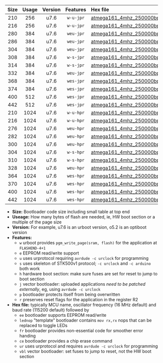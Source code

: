 |Size|Usage|Version|Features|Hex file|
|:-:|:-:|:-:|:-:|:--|
|210|256|u7.6|`w-u-jpr`|[atmega161_4mhz_250000bps_ur_vbl.hex](https://raw.githubusercontent.com/stefanrueger/urboot/main/atmega161_4mhz_250000bps_ur_vbl.hex)|
|216|256|u7.6|`w-u-jpr`|[atmega161_4mhz_250000bps_lednop_ur_vbl.hex](https://raw.githubusercontent.com/stefanrueger/urboot/main/atmega161_4mhz_250000bps_lednop_ur_vbl.hex)|
|280|384|u7.6|`weu-jpr`|[atmega161_4mhz_250000bps_ee_ur_vbl.hex](https://raw.githubusercontent.com/stefanrueger/urboot/main/atmega161_4mhz_250000bps_ee_ur_vbl.hex)|
|286|384|u7.6|`weu-jpr`|[atmega161_4mhz_250000bps_ee_lednop_ur_vbl.hex](https://raw.githubusercontent.com/stefanrueger/urboot/main/atmega161_4mhz_250000bps_ee_lednop_ur_vbl.hex)|
|304|384|u7.6|`weu-jpr`|[atmega161_4mhz_250000bps_ee_lednop_fr_ur_vbl.hex](https://raw.githubusercontent.com/stefanrueger/urboot/main/atmega161_4mhz_250000bps_ee_lednop_fr_ur_vbl.hex)|
|308|384|u7.6|`w-s-jpr`|[atmega161_4mhz_250000bps_vbl.hex](https://raw.githubusercontent.com/stefanrueger/urboot/main/atmega161_4mhz_250000bps_vbl.hex)|
|314|384|u7.6|`w-s-jpr`|[atmega161_4mhz_250000bps_lednop_vbl.hex](https://raw.githubusercontent.com/stefanrueger/urboot/main/atmega161_4mhz_250000bps_lednop_vbl.hex)|
|332|384|u7.6|`weu-jpr`|[atmega161_4mhz_250000bps_ee_lednop_fr_ce_ur_vbl.hex](https://raw.githubusercontent.com/stefanrueger/urboot/main/atmega161_4mhz_250000bps_ee_lednop_fr_ce_ur_vbl.hex)|
|368|384|u7.6|`wes-jpr`|[atmega161_4mhz_250000bps_ee_vbl.hex](https://raw.githubusercontent.com/stefanrueger/urboot/main/atmega161_4mhz_250000bps_ee_vbl.hex)|
|374|384|u7.6|`wes-jpr`|[atmega161_4mhz_250000bps_ee_lednop_vbl.hex](https://raw.githubusercontent.com/stefanrueger/urboot/main/atmega161_4mhz_250000bps_ee_lednop_vbl.hex)|
|400|512|u7.6|`wes-jpr`|[atmega161_4mhz_250000bps_ee_lednop_fr_vbl.hex](https://raw.githubusercontent.com/stefanrueger/urboot/main/atmega161_4mhz_250000bps_ee_lednop_fr_vbl.hex)|
|442|512|u7.6|`wes-jpr`|[atmega161_4mhz_250000bps_ee_lednop_fr_ce_vbl.hex](https://raw.githubusercontent.com/stefanrueger/urboot/main/atmega161_4mhz_250000bps_ee_lednop_fr_ce_vbl.hex)|
|210|1024|u7.6|`w-u-hpr`|[atmega161_4mhz_250000bps_ur.hex](https://raw.githubusercontent.com/stefanrueger/urboot/main/atmega161_4mhz_250000bps_ur.hex)|
|216|1024|u7.6|`w-u-hpr`|[atmega161_4mhz_250000bps_lednop_ur.hex](https://raw.githubusercontent.com/stefanrueger/urboot/main/atmega161_4mhz_250000bps_lednop_ur.hex)|
|276|1024|u7.6|`weu-hpr`|[atmega161_4mhz_250000bps_ee_ur.hex](https://raw.githubusercontent.com/stefanrueger/urboot/main/atmega161_4mhz_250000bps_ee_ur.hex)|
|282|1024|u7.6|`weu-hpr`|[atmega161_4mhz_250000bps_ee_lednop_ur.hex](https://raw.githubusercontent.com/stefanrueger/urboot/main/atmega161_4mhz_250000bps_ee_lednop_ur.hex)|
|300|1024|u7.6|`weu-hpr`|[atmega161_4mhz_250000bps_ee_lednop_fr_ur.hex](https://raw.githubusercontent.com/stefanrueger/urboot/main/atmega161_4mhz_250000bps_ee_lednop_fr_ur.hex)|
|304|1024|u7.6|`w-s-hpr`|[atmega161_4mhz_250000bps.hex](https://raw.githubusercontent.com/stefanrueger/urboot/main/atmega161_4mhz_250000bps.hex)|
|310|1024|u7.6|`w-s-hpr`|[atmega161_4mhz_250000bps_lednop.hex](https://raw.githubusercontent.com/stefanrueger/urboot/main/atmega161_4mhz_250000bps_lednop.hex)|
|328|1024|u7.6|`weu-hpr`|[atmega161_4mhz_250000bps_ee_lednop_fr_ce_ur.hex](https://raw.githubusercontent.com/stefanrueger/urboot/main/atmega161_4mhz_250000bps_ee_lednop_fr_ce_ur.hex)|
|364|1024|u7.6|`wes-hpr`|[atmega161_4mhz_250000bps_ee.hex](https://raw.githubusercontent.com/stefanrueger/urboot/main/atmega161_4mhz_250000bps_ee.hex)|
|370|1024|u7.6|`wes-hpr`|[atmega161_4mhz_250000bps_ee_lednop.hex](https://raw.githubusercontent.com/stefanrueger/urboot/main/atmega161_4mhz_250000bps_ee_lednop.hex)|
|400|1024|u7.6|`wes-hpr`|[atmega161_4mhz_250000bps_ee_lednop_fr.hex](https://raw.githubusercontent.com/stefanrueger/urboot/main/atmega161_4mhz_250000bps_ee_lednop_fr.hex)|
|442|1024|u7.6|`wes-hpr`|[atmega161_4mhz_250000bps_ee_lednop_fr_ce.hex](https://raw.githubusercontent.com/stefanrueger/urboot/main/atmega161_4mhz_250000bps_ee_lednop_fr_ce.hex)|

- **Size:** Bootloader code size including small table at top end
- **Useage:** How many bytes of flash are needed, ie, HW boot section or a multiple of the page size
- **Version:** For example, u7.6 is an urboot version, o5.2 is an optiboot version
- **Features:**
  + `w` urboot provides `pgm_write_page(sram, flash)` for the application at `FLASHEND-4+1`
  + `e` EEPROM read/write support
  + `u` uses urprotocol requiring `avrdude -c urclock` for programming
  + `s` uses skeleton of STK500v1 protocol; `-c urclock` and `-c arduino` both work
  + `h` hardware boot section: make sure fuses are set for reset to jump to boot section
  + `j` vector bootloader: uploaded applications *need to be patched externally*, eg, using `avrdude -c urclock`
  + `p` bootloader protects itself from being overwritten
  + `r` preserves reset flags for the application in the register R2
- **Hex file:** typically MCU name, oscillator frequency (16 MHz default) and baud rate (115200 default) followed by
  + `ee` bootloader supports EEPROM read/write
  + `lednop` "template" bootloader contains `mov rx,rx` nops that can be replaced to toggle LEDs
  + `fr` bootloader provides non-essential code for smoother error handing
  + `ce` bootloader provides a chip erase command
  + `ur` uses urprotocol and requires `avrdude -c urclock` for programming
  + `vbl` vector bootloader: set fuses to jump to reset, not the HW boot section
